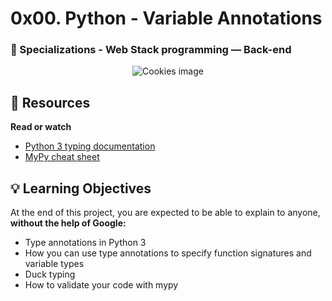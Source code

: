 # 0x00. Python - Variable Annotations
### :open_file_folder: Specializations - Web Stack programming ― Back-end

<p align="center">
    <img src='https://files.realpython.com/media/The-Ultimate-Guide-to-Python-Type-Checking_Watermarked.6fc1c7e40ada.jpg' alt="Cookies image">
</p>

## :closed_book: Resources

**Read or watch**
* [Python 3 typing documentation](https://docs.python.org/3/library/typing.html)
* [MyPy cheat sheet](https://mypy.readthedocs.io/en/latest/cheat_sheet_py3.html)

## :bulb: Learning Objectives
At the end of this project, you are expected to be able to explain to anyone, **without the help of Google:**

* Type annotations in Python 3
* How you can use type annotations to specify function signatures and variable types
* Duck typing
* How to validate your code with mypy